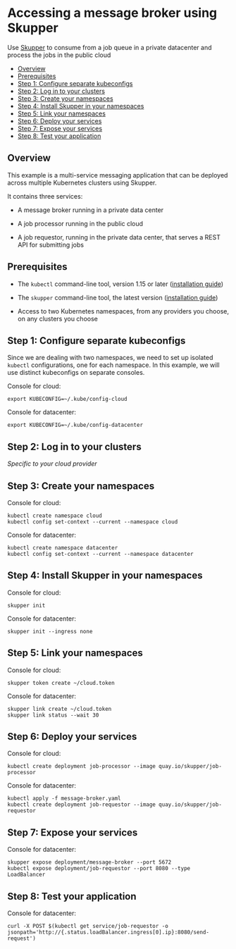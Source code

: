 # Accessing a message broker using Skupper

Use [Skupper](https://skupper.io/) to consume from a job queue in a
private datacenter and process the jobs in the public cloud

* [Overview](#overview)
* [Prerequisites](#prerequisites)
* [Step 1: Configure separate kubeconfigs](#step-1-configure-separate-kubeconfigs)
* [Step 2: Log in to your clusters](#step-2-log-in-to-your-clusters)
* [Step 3: Create your namespaces](#step-3-create-your-namespaces)
* [Step 4: Install Skupper in your namespaces](#step-4-install-skupper-in-your-namespaces)
* [Step 5: Link your namespaces](#step-5-link-your-namespaces)
* [Step 6: Deploy your services](#step-6-deploy-your-services)
* [Step 7: Expose your services](#step-7-expose-your-services)
* [Step 8: Test your application](#step-8-test-your-application)

## Overview

This example is a multi-service messaging application that can
be deployed across multiple Kubernetes clusters using Skupper.

It contains three services:

* A message broker running in a private data center

* A job processor running in the public cloud

* A job requestor, running in the private data center, that serves a
  REST API for submitting jobs

## Prerequisites

* The `kubectl` command-line tool, version 1.15 or later
  ([installation guide][install-kubectl])

* The `skupper` command-line tool, the latest version ([installation
  guide][install-skupper])

* Access to two Kubernetes namespaces, from any providers you
  choose, on any clusters you choose

[install-kubectl]: https://kubernetes.io/docs/tasks/tools/install-kubectl/
[install-skupper]: https://skupper.io/start/index.html#step-1-install-the-skupper-command-line-tool-in-your-environment

## Step 1: Configure separate kubeconfigs

Since we are dealing with two namespaces, we need to set up
isolated `kubectl` configurations, one for each namespace.  In
this example, we will use distinct kubeconfigs on separate
consoles.

Console for cloud:

~~~ shell
export KUBECONFIG=~/.kube/config-cloud
~~~

Console for datacenter:

~~~ shell
export KUBECONFIG=~/.kube/config-datacenter
~~~

## Step 2: Log in to your clusters

*Specific to your cloud provider*

## Step 3: Create your namespaces

Console for cloud:

~~~ shell
kubectl create namespace cloud
kubectl config set-context --current --namespace cloud
~~~

Console for datacenter:

~~~ shell
kubectl create namespace datacenter
kubectl config set-context --current --namespace datacenter
~~~

## Step 4: Install Skupper in your namespaces

Console for cloud:

~~~ shell
skupper init
~~~

Console for datacenter:

~~~ shell
skupper init --ingress none
~~~

## Step 5: Link your namespaces

Console for cloud:

~~~ shell
skupper token create ~/cloud.token
~~~

Console for datacenter:

~~~ shell
skupper link create ~/cloud.token
skupper link status --wait 30
~~~

## Step 6: Deploy your services

Console for cloud:

~~~ shell
kubectl create deployment job-processor --image quay.io/skupper/job-processor
~~~

Console for datacenter:

~~~ shell
kubectl apply -f message-broker.yaml
kubectl create deployment job-requestor --image quay.io/skupper/job-requestor
~~~

## Step 7: Expose your services

Console for datacenter:

~~~ shell
skupper expose deployment/message-broker --port 5672
kubectl expose deployment/job-requestor --port 8080 --type LoadBalancer
~~~

## Step 8: Test your application

Console for datacenter:

~~~ shell
curl -X POST $(kubectl get service/job-requestor -o jsonpath='http://{.status.loadBalancer.ingress[0].ip}:8080/send-request')
~~~